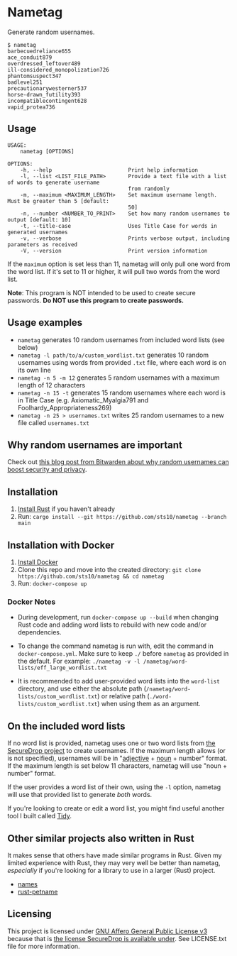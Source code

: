 # Nametag

Generate random usernames.

```text
$ nametag
barbecuedreliance655
ace_conduit879
overdressed_leftover489
ill-considered_monopolization726
phantomsuspect347
badlevel251
precautionarywesterner537
horse-drawn_futility393
incompatiblecontingent628
vapid_protea736
```

## Usage

```text
USAGE:
    nametag [OPTIONS]

OPTIONS:
    -h, --help                        Print help information
    -l, --list <LIST_FILE_PATH>       Provide a text file with a list of words to generate username
                                      from randomly
    -m, --maximum <MAXIMUM_LENGTH>    Set maximum username length. Must be greater than 5 [default:
                                      50]
    -n, --number <NUMBER_TO_PRINT>    Set how many random usernames to output [default: 10]
    -t, --title-case                  Uses Title Case for words in generated usernames
    -v, --verbose                     Prints verbose output, including parameters as received
    -V, --version                     Print version information
```

If the `maximum` option is set less than 11, nametag will only pull one word from the word list. If it's set to 11 or higher, it will pull two words from the word list.

**Note**: This program is NOT intended to be used to create secure passwords. **Do NOT use this program to create passwords.**

## Usage examples

- `nametag` generates 10 random usernames from included word lists (see below)
- `nametag -l path/to/a/custom_wordlist.txt` generates 10 random usernames using words from provided `.txt` file, where each word is on its own line
- `nametag -n 5 -m 12` generates 5 random usernames with a maximum length of 12 characters
- `nametag -n 15 -t` generates 15 random usernames where each word is in Title Case (e.g. Axiomatic_Myalgia791 and Foolhardy_Appropriateness269)
- `nametag -n 25 > usernames.txt` writes 25 random usernames to a new file called `usernames.txt`

## Why random usernames are important

Check out [this blog post from Bitwarden about why random usernames can boost security and privacy](https://bitwarden.com/blog/whats-in-a-user-name/).

## Installation

1. [Install Rust](https://www.rust-lang.org/tools/install) if you haven't already
2. Run: `cargo install --git https://github.com/sts10/nametag --branch main`

## Installation with Docker

1. [Install Docker](https://docs.docker.com/get-docker)
2. Clone this repo and move into the created directory: `git clone https://github.com/sts10/nametag && cd nametag`
3. Run: `docker-compose up`

### Docker Notes

- During development, run `docker-compose up --build` when changing Rust code and adding word lists to rebuild with new code and/or dependencies.

- To change the command nametag is run with, edit the command in `docker-compose.yml`. Make sure to keep `./` before `nametag` as provided in the default. For example: `./nametag -v -l /nametag/word-lists/eff_large_wordlist.txt`

- It is recommended to add user-provided word lists into the `word-list` directory, and use either the absolute path (`/nametag/word-lists/custom_wordlist.txt`) or relative path (`./word-lists/custom_wordlist.txt`) when using them as an argument.

## On the included word lists

If no word list is provided, nametag uses one or two word lists from [the SecureDrop project](https://github.com/freedomofpress/securedrop/) to create usernames. If the maximum length allows (or is not specified), usernames will be in "[adjective](https://github.com/freedomofpress/securedrop/blob/develop/securedrop/dictionaries/adjectives.txt) + [noun](https://github.com/freedomofpress/securedrop/blob/develop/securedrop/dictionaries/nouns.txt) + number" format. If the maximum length is set below 11 characters, nametag will use "noun + number" format.

If the user provides a word list of their own, using the `-l` option, nametag will use that provided list to generate _both_ words. 

If you're looking to create or edit a word list, you might find useful another tool I built called [Tidy](https://github.com/sts10/tidy).

## Other similar projects also written in Rust

It makes sense that others have made similar programs in Rust. Given my limited experience with Rust, they may very well be better than nametag, _especially_ if you're looking for a library to use in a larger (Rust) project.

- [names](https://github.com/fnichol/names)
- [rust-petname](https://github.com/allenap/rust-petname)

## Licensing

This project is licensed under [GNU Affero General Public License v3](https://www.gnu.org/licenses/agpl-3.0.en.html) because that is [the license SecureDrop is available under](https://github.com/freedomofpress/securedrop/blob/develop/LICENSE). See LICENSE.txt file for more information.
